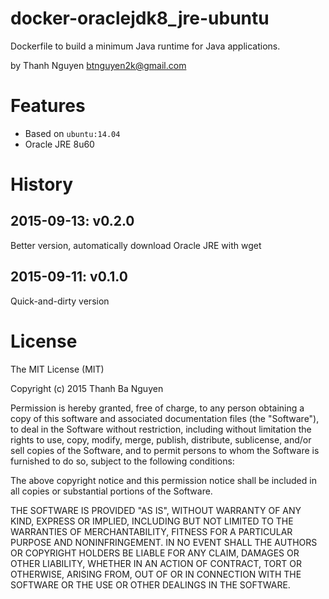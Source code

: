 # docker-oraclejdk8_jre-ubuntu #

Dockerfile to build a minimum Java runtime for Java applications.

by Thanh Nguyen <btnguyen2k@gmail.com>

# Features #

- Based on `ubuntu:14.04`
- Oracle JRE 8u60


# History #

2015-09-13: v0.2.0
------------------

Better version, automatically download Oracle JRE with wget


2015-09-11: v0.1.0
------------------

Quick-and-dirty version


# License #

The MIT License (MIT)

Copyright (c) 2015 Thanh Ba Nguyen

Permission is hereby granted, free of charge, to any person obtaining a copy of
this software and associated documentation files (the "Software"), to deal in
the Software without restriction, including without limitation the rights to
use, copy, modify, merge, publish, distribute, sublicense, and/or sell copies of
the Software, and to permit persons to whom the Software is furnished to do so,
subject to the following conditions:

The above copyright notice and this permission notice shall be included in all
copies or substantial portions of the Software.

THE SOFTWARE IS PROVIDED "AS IS", WITHOUT WARRANTY OF ANY KIND, EXPRESS OR
IMPLIED, INCLUDING BUT NOT LIMITED TO THE WARRANTIES OF MERCHANTABILITY, FITNESS
FOR A PARTICULAR PURPOSE AND NONINFRINGEMENT. IN NO EVENT SHALL THE AUTHORS OR
COPYRIGHT HOLDERS BE LIABLE FOR ANY CLAIM, DAMAGES OR OTHER LIABILITY, WHETHER
IN AN ACTION OF CONTRACT, TORT OR OTHERWISE, ARISING FROM, OUT OF OR IN
CONNECTION WITH THE SOFTWARE OR THE USE OR OTHER DEALINGS IN THE SOFTWARE.


